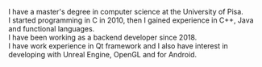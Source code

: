 I have a master's degree in computer science at the University of Pisa.  
I started programming in C in 2010, then I gained experience in C++, Java and functional languages.  
I have been working as a backend developer since 2018.  
I have work experience in Qt framework and I also have interest in developing with Unreal Engine, OpenGL and for Android.
